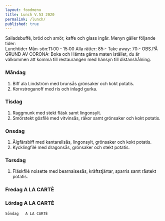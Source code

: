 ```yaml
---
layout: foodmenu
title: Lunch V.53 2020
permalink: /lunch/
published: true
---
```

Salladsbuffé, bröd och smör, kaffe och glass ingår.
Menyn gäller följande tider:  
Lunchtider  Mån-sön:11:00 - 15:00
Alla rätter: 85:- Take away: 70:-
OBS.PÅ GRUND AV CORONA: Boka och Hämta gärna maten istället, du är välkommen att komma till restaurangen med hänsyn till distanshålning.
     
                           
### Måndag
1. Biff ala Lindström med brunsås grönsaker och kokt potatis.
2. Korvstroganoff med ris och inlagd gurka.

### Tisdag
1. Raggmunk med stekt fläsk samt lingonsylt.
2. Smörstekt gösfilé med vitvinsås, räkor samt grönsaker och kokt potatis.

### Onsdag
1. Älgfärsbiff med kantarellsås, lingonsylt, grönsaker och kokt potatis.
2. Kycklingfilé med dragonsås, grönsaker och stekt potatis.

### Torsdag
1. Fläskfilé noisette med bearnaisesås, kräftstjärtar, sparris samt råstekt potatis. 

### Fredag   A LA CARTÈ
### Lördag   A LA CARTÈ
    Söndag   A LA CARTÈ
       
    

   
    
   
     
